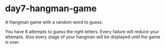 # day7-hangman-game
A Hangman game with a random word to guess. 

You have 6 attempts to guess the right letters. Every failure will reduce your attempts. Also every stage of your hangman will be displayed until the game is over. 
